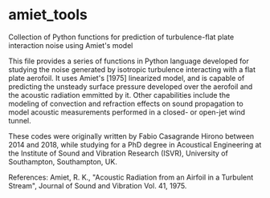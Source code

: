 # amiet_tools
Collection of Python functions for prediction of turbulence-flat plate interaction noise using Amiet's model

This file provides a series of functions in Python language developed for studying the noise generated by isotropic turbulence interacting with a flat plate aerofoil. It uses Amiet's [1975] linearized model, and is capable of predicting the unsteady surface pressure developed over the aerofoil and the acoustic radiation emmitted by it. Other capabilities include the modeling of convection and refraction effects on sound propagation to model acoustic measurements performed in a closed- or open-jet wind tunnel.

These codes were originally written by Fabio Casagrande Hirono between 2014 and 2018, while studying for a PhD degree in Acoustical Engineering at the Institute of Sound and Vibration Research (ISVR), University of Southampton, Southampton, UK.

References:
Amiet, R. K., "Acoustic Radiation from an Airfoil in a Turbulent Stream", Journal of Sound and Vibration Vol. 41, 1975.
